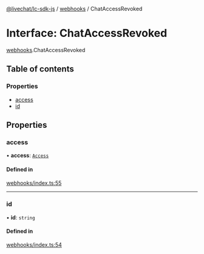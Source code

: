 [@livechat/lc-sdk-js](../README.md) / [webhooks](../modules/webhooks.md) / ChatAccessRevoked

# Interface: ChatAccessRevoked

[webhooks](../modules/webhooks.md).ChatAccessRevoked

## Table of contents

### Properties

- [access](webhooks.ChatAccessRevoked.md#access)
- [id](webhooks.ChatAccessRevoked.md#id)

## Properties

### access

• **access**: [`Access`](objects.Access.md)

#### Defined in

[webhooks/index.ts:55](https://github.com/livechat/lc-sdk-js/blob/951da85/src/webhooks/index.ts#L55)

___

### id

• **id**: `string`

#### Defined in

[webhooks/index.ts:54](https://github.com/livechat/lc-sdk-js/blob/951da85/src/webhooks/index.ts#L54)

